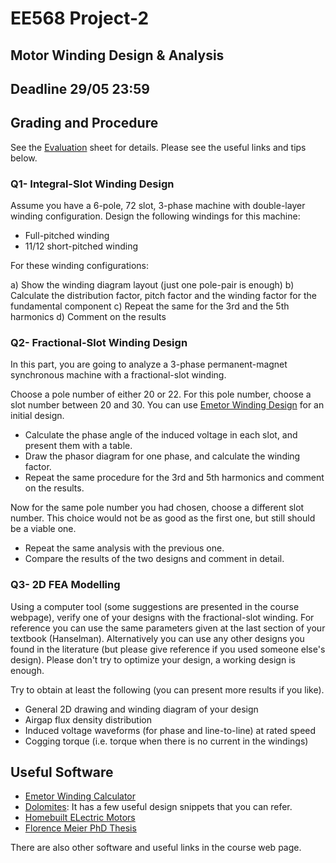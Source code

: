 # EE568 Project-2

## Motor Winding Design & Analysis

## Deadline 29/05 23:59

## Grading and Procedure

See the [Evaluation](./evaluation.md) sheet for details. Please see the useful links and tips below.


### Q1- Integral-Slot Winding Design

Assume you have a 6-pole, 72 slot, 3-phase machine with double-layer winding configuration. Design the following windings for this machine:

- Full-pitched winding
- 11/12 short-pitched winding

For these winding configurations:

a) Show the winding diagram layout (just one pole-pair is enough)
b) Calculate the distribution factor, pitch factor and the winding factor for the fundamental component
c) Repeat the same for the 3rd and the 5th harmonics
d) Comment on the results

### Q2- Fractional-Slot Winding Design

In this part, you are going to analyze a 3-phase permanent-magnet synchronous machine with a fractional-slot winding. 

Choose a pole number of either 20 or 22. For this pole number, choose a slot number between 20 and 30. You can use [Emetor Winding Design](https://www.emetor.com/windings/) for an initial design.

- Calculate the phase angle of the induced voltage in each slot, and present them with a table.
- Draw the phasor diagram for one phase, and calculate the winding factor.
- Repeat the same procedure for the 3rd and 5th harmonics and comment on the results.

Now for the same pole number you had chosen, choose a different slot number. This choice would not be as good as the first one, but still should be a viable one.

- Repeat the same analysis with the previous one.
- Compare the results of the two designs and comment in detail.


### Q3- 2D FEA Modelling

Using a computer tool (some suggestions are presented in the course webpage), verify one of your designs with the fractional-slot winding. For reference you can use the same parameters given at the last section of your textbook (Hanselman). Alternatively you can use any other designs you found in the literature (but please give reference if you used someone else's design). Please don't try to optimize your design, a working design is enough.

Try to obtain at least the following (you can present more results if you like).

- General 2D drawing and winding diagram of your design
- Airgap flux density distribution
- Induced voltage waveforms (for phase and line-to-line) at rated speed
- Cogging torque (i.e. torque when there is no current in the windings)


## Useful Software

- [Emetor Winding Calculator](https://www.emetor.com/windings/)
- [Dolomites](https://gitlab.com/LuigiAlberti/dolomites-python): It has a few useful design snippets that you can refer.
- [Homebuilt ELectric Motors](http://www.bavaria-direct.co.za/scheme/calculator/)
- [Florence Meier PhD Thesis](http://www.diva-portal.org/smash/get/diva2:332/FULLTEXT01.pdf)

There are also other software and useful links in the course web page.
